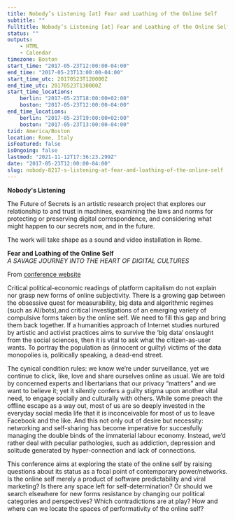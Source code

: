 ```yaml
---
title: Nobody’s Listening [at] Fear and Loathing of the Online Self
subtitle: ""
fulltitle: Nobody’s Listening [at] Fear and Loathing of the Online Self
status: ""
outputs:
    - HTML
    - Calendar
timezone: Boston
start_time: "2017-05-23T12:00:00-04:00"
end_time: "2017-05-23T13:00:00-04:00"
start_time_utc: 20170523T120000Z
end_time_utc: 20170523T130000Z
start_time_locations:
    berlin: "2017-05-23T18:00:00+02:00"
    boston: "2017-05-23T12:00:00-04:00"
end_time_locations:
    berlin: "2017-05-23T19:00:00+02:00"
    boston: "2017-05-23T13:00:00-04:00"
tzid: America/Boston
location: Rome, Italy
isFeatured: false
isOngoing: false
lastmod: "2021-11-12T17:36:23.299Z"
date: "2017-05-23T12:00:00-04:00"
slug: nobody-8217-s-listening-at-fear-and-loathing-of-the-online-self
---
```

**Nobody's Listening**

The Future of Secrets is an artistic research project that explores our relationship to and trust in machines, examining the laws and norms for protecting or preserving digital correspondence, and considering what might happen to our secrets now, and in the future. 

The work will take shape as a sound and video installation in Rome.

**Fear and Loathing of the Online Self**<br />
*A SAVAGE JOURNEY INTO THE HEART OF DIGITAL CULTURES*

From <a href="http://networkcultures.org/online-self/about/" target="_blank">conference website</a>

Critical political-economic readings of platform capitalism do not explain nor grasp new forms of online subjectivity. There is a growing gap between the obsessive quest for measurability, big data and algorithmic regimes (such as AI/bots),and critical investigations of an emerging variety of compulsive forms taken by the online self. We need to fill this gap and bring them back together. If a humanities approach of Internet studies nurtured by artistic and activist practices aims to survive the ‘big data’ onslaught from the social sciences, then it is vital to ask what the citizen-as-user wants. To portray the population as (innocent or guilty) victims of the data monopolies is, politically speaking, a dead-end street.

The cynical condition rules: we know we’re under surveillance, yet we continue to click, like, love and share ourselves online as usual. We are told by concerned experts and libertarians that our privacy “matters” and we want to believe it; yet it silently confers a guilty stigma upon another vital need, to engage socially and culturally with others. While some preach the offline escape as a way out, most of us are so deeply invested in the everyday social media life that it is inconceivable for most of us to leave Facebook and the like. And this not only out of desire but necessity: networking and self-sharing has become imperative for succesfully managing the double binds of the immaterial labour economy. Instead, we’d rather deal with peculiar pathologies, such as addiction, depression and solitude generated by hyper-connection and lack of connections.

This conference aims at exploring the state of the online self by raising questions about its status as a focal point of contemporary power/networks. Is the online self merely a product of software predictability and viral marketing? Is there any space left for self-determination? Or should we search elsewhere for new forms resistance by changing our political categories and perspectives? Which contradictions are at play? How and where can we locate the spaces of performativity of the online self?